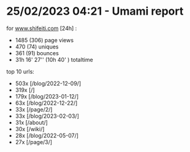 # 25/02/2023 04:21 - Umami report
for www.shifeiti.com [24h] :

 - 1485 (306) page views
 - 470 (74) uniques
 - 361 (91) bounces
 - 31h 16' 27'' (10h 40' ) totaltime


top 10 urls:
 - 503x [/blog/2022-12-09/]
 - 319x [/]
 - 179x [/blog/2023-01-12/]
 - 63x [/blog/2022-12-22/]
 - 33x [/page/2/]
 - 33x [/blog/2023-02-03/]
 - 31x [/about/]
 - 30x [/wiki/]
 - 28x [/blog/2022-05-07/]
 - 27x [/page/3/]


